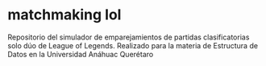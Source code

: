 # matchmaking lol
 Repositorio del simulador de emparejamientos de partidas clasificatorias solo dúo de League of Legends. Realizado para la materia de Estructura de Datos en la Universidad Anáhuac Querétaro
